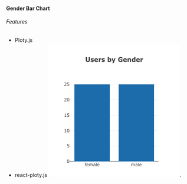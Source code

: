 #### Gender Bar Chart

###### Features

- Ploty.js
- react-ploty.js
  ![Gender Bar Chart](../../../../screenshots/GenderBarChart.png?raw=true "Gender Bar Chart").
